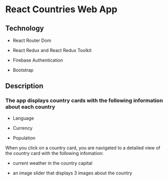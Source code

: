 # React Countries Web App

## Technology

- React Router Dom

- React Redux and React Redux Toolkit​​​​​​

- Firebase Authentication

- Bootstrap


## Description 

### The app displays country cards with the following information about each country

- Language 

- Currency

- Population

When you click on a country card, you are navigated to a detailed view of the country card with the following infomation:

- current weather in the country capital

- an image slider that displays 3 images about the country

